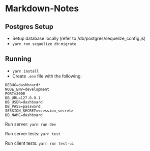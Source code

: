 # Markdown-Notes

## Postgres Setup

- Setup database locally (refer to /db/postgres/sequelize_config.js)
- `yarn run sequelize db:migrate`

## Running

- `yarn install`
- Create `.env` file with the following:

```
DEBUG=dashboard*
NODE_ENV=development
PORT=3000
DB_URL=127.0.0.1
DB_USER=dashboard
DB_PASS=password
SESSION_SECRET=<session_secret>
DB_NAME=dashboard
```

Run server: `yarn run dev`

Run server tests: `yarn test`

Run client tests: `yarn run test-ui`

